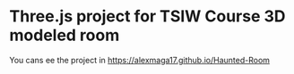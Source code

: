 # Three.js project for TSIW Course 3D modeled room

You cans ee the project in https://alexmaga17.github.io/Haunted-Room
